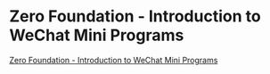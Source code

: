 # Zero Foundation - Introduction to WeChat Mini Programs
[Zero Foundation - Introduction to WeChat Mini Programs](https://aiwithcloud.com/2022/09/19/zero_foundation___introduction_to_wechat_mini_programs/)